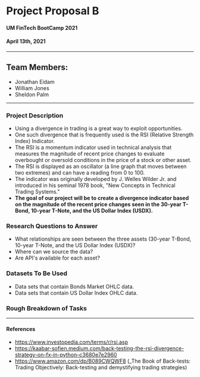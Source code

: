 # Project Proposal B

#### UM FinTech BootCamp 2021

#### April 13th, 2021

---

## Team Members:

- Jonathan Eidam
- William Jones
- Sheldon Palm

---

### Project Description

- Using a divergence in trading is a great way to exploit opportunities.
- One such divergence that is frequently used is the RSI (Relative Strength Index) Indicator.
- The RSI is a momentum indicator used in technical analysis that measures the magnitude of recent price changes to evaluate overbought or oversold conditions in the price of a stock or other asset.
- The RSI is displayed as an oscillator (a line graph that moves between two extremes) and can have a reading from 0 to 100.
- The indicator was originally developed by J. Welles Wilder Jr. and introduced in his seminal 1978 book, "New Concepts in Technical Trading Systems."
- **The goal of our project will be to create a divergence indicator based on the magnitude of the recent price changes seen in the 30-year T-Bond, 10-year T-Note, and the US Dollar Index (USDX).**

### Research Questions to Answer

- What relationships are seen between the three assets (30-year T-Bond, 10-year T-Note, and the US Dollar Index (USDX)?
- Where can we source the data?
- Are API's available for each asset?

### Datasets To Be Used

- Data sets that contain Bonds Market OHLC data.
- Data sets that contain US Dollar Index OHLC data.

### Rough Breakdown of Tasks

---

#### References

- https://www.investopedia.com/terms/r/rsi.asp
- https://kaabar-sofien.medium.com/back-testing-the-rsi-divergence-strategy-on-fx-in-python-c3680e7e2960
- https://www.amazon.com/dp/B089CWQWF8 (\_The Book of Back-tests: Trading Objectively: Back-testing and demystifying trading strategies)
